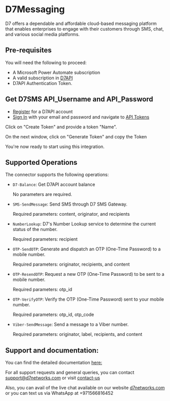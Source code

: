 # D7Messaging

D7 offers a dependable and affordable cloud-based messaging platform that enables enterprises to engage with their customers through SMS, chat, and various social media platforms.

## Pre-requisites
You will need the following to proceed:
* A Microsoft Power Automate subscription
* A valid subscription in [D7API](https://app.d7networks.com/)
* D7API Authentication Token. 

## Get D7SMS API_Username and API_Password
- [Register](https://app.d7networks.com/signup) for a D7API account 
- [Sign In](https://app.d7networks.com/signin) with your email and password and navigate to [API Tokens](https://app.d7networks.com/api-tokens)

Click on "Create Token" and provide a token "Name". 

On the next window, click on "Generate Token" and copy the Token

You're now ready to start using this integration.

## Supported Operations
The connector supports the following operations:
* `D7-Balance`: Get D7API account balance

	No parameters are required. 

* `SMS-SendMessage`: Send SMS through D7 SMS Gateway.

	Required parameters: content, originator, and recipients

* `NumberLookup`: D7's Number Lookup service to determine the current status of the number.

	Required parameters: recipient

* `OTP-SendOTP`: Generate and dispatch an OTP (One-Time Password) to a mobile number.

	Required parameters: originator, recipients, and content

* `OTP-ResendOTP`: Request a new OTP (One-Time Password) to be sent to a mobile number.

	Required parameters: otp_id

* `OTP-VerifyOTP`: Verify the OTP (One-Time Password) sent to your mobile number.

	Required parameters: otp_id, otp_code

* `Viber-SendMessage`: Send a message to a Viber number.

	Required parameters: originator, label, recipients, and content

## Support and documentation: 
You can find the detailed documentation [here:](https://d7networks.com/docs)

For all support requests and general queries, you can contact support@d7networks.com
or visit [contact-us](https://d7networks.com/contact/)

Also, you can avail of the live chat available on our website [d7networks.com](https://d7networks.com/) or you can text us via WhatsApp at +971566816452
